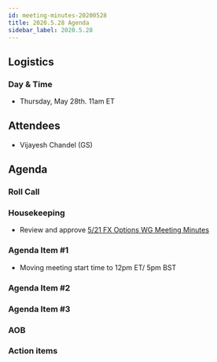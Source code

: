 ```yaml
---
id: meeting-minutes-20200528
title: 2020.5.28 Agenda
sidebar_label: 2020.5.28
---
```


## Logistics 
### Day & Time
* Thursday, May 28th. 11am ET

## Attendees
* Vijayesh Chandel (GS)

## Agenda

### Roll Call

### Housekeeping
* Review and approve [5/21 FX Options WG Meeting Minutes](https://github.com/finos/alloy/blob/master/meeting-minutes/fx-options-wg/2020.5.21-fx-options-wg-meeting.md)

### Agenda Item #1
* Moving meeting start time to 12pm ET/ 5pm BST

### Agenda Item #2

### Agenda Item #3

### AOB

### Action items
